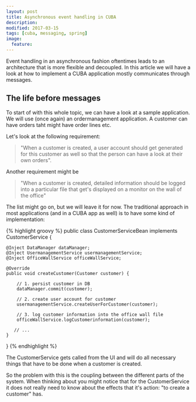 ```yaml
---
layout: post
title: Asynchronous event handling in CUBA
description:
modified: 2017-03-15
tags: [cuba, messaging, spring]
image:
  feature:
---
```


Event handling in an asynchronous fashion oftentimes leads to an architecture that is more flexible and decoupled.
In this article we will have a look at how to implement a CUBA application mostly communicates through messages.

<!-- more -->

## The life before messages
To start of with this whole topic, we can have a look at a sample application. We will use (once again) an ordermanagement application. A customer can have orders taht might have order lines etc.

Let's look at the following requirement:

> "When a customer is created, a user account should get generated for this customer as well so that the person can have a look at their own orders".

Another requirement might be

> "When a customer is created, detailed information should be logged into a particular file that get's displayed on a monitor on the wall of the office"

The list might go on, but we will leave it for now. The traditional approach in most applications (and in a CUBA app as well) is to have some kind of implementation:

{% highlight groovy %}
public class CustomerServiceBean implements CustomerService {

    @Inject DataManager dataManager;
    @Inject UsermanagementService usermanagementService;
    @Inject OfficeWallService officeWallService;

    @Override
    public void createCustomer(Customer customer) {

        // 1. persist customer in DB
        dataManager.commit(customer);

        // 2. create user account for customer
        usermanagementService.createUserForCustomer(customer);

        // 3. log customer information into the office wall file
        officeWallService.logCustomerinformation(customer);

       // ...
    }
}
{% endhighlight %}

The CustomerService gets called from the UI and will do all necessary things that have to be done when a customer is created.

So the problem with this is the coupling between the different parts of the system. When thinking about you might notice that for the CustomerService it does not really need to know about the effects that it's action: "to create a customer" has.
